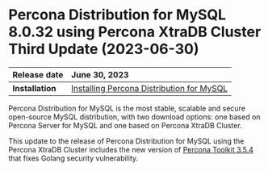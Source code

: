 # Percona Distribution for MySQL 8.0.32 using Percona XtraDB Cluster Third Update (2023-06-30)

| Release date    | June 30, 2023   |
| :-------------- | :--------------- |
|**Installation** | [Installing Percona Distribution for MySQL](installing.md)|

Percona Distribution for MySQL is the most stable, scalable and secure open-source MySQL distribution, with two download options: one based on Percona Server for MySQL and one based on Percona XtraDB Cluster.

This update to the release of Percona Distribution for MySQL using the Percona XtraDB Cluster includes the new version of [Percona Toolkit 3.5.4](https://docs.percona.com/percona-toolkit/release_notes.html#v3-5-4-released-2023-06-30) that fixes Golang security vulnerability.